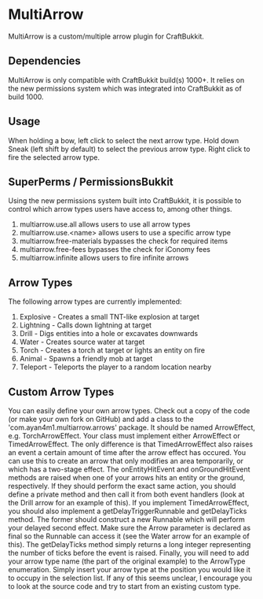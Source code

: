 MultiArrow
==========

MultiArrow is a custom/multiple arrow plugin for CraftBukkit.

## Dependencies

MultiArrow is only compatible with CraftBukkit build(s) 1000+.
It relies on the new permissions system which was integrated
into CraftBukkit as of build 1000.

## Usage

When holding a bow, left click to select the next arrow type.
Hold down Sneak (left shift by default) to select the previous
arrow type. Right click to fire the selected arrow type.

## SuperPerms / PermissionsBukkit

Using the new permissions system built into CraftBukkit, it is
possible to control which arrow types users have access to, among
other things.

1. multiarrow.use.all allows users to use all arrow types
2. multiarrow.use.\<name\> allows users to use a specific arrow type
3. multiarrow.free-materials bypasses the check for required items
4. multiarrow.free-fees bypasses the check for iConomy fees
5. multiarrow.infinite allows users to fire infinite arrows


## Arrow Types

The following arrow types are currently implemented:

1. Explosive - Creates a small TNT-like explosion at target
2. Lightning - Calls down lightning at target
3. Drill - Digs entities into a hole or excavates downwards
4. Water - Creates source water at target
5. Torch - Creates a torch at target or lights an entity on fire
6. Animal - Spawns a friendly mob at target
7. Teleport - Teleports the player to a random location nearby

## Custom Arrow Types

You can easily define your own arrow types. Check out a copy of the code (or make your own fork on GitHub) and add a class to the 'com.ayan4m1.multiarrow.arrows' package. It should be named <name>ArrowEffect, e.g. TorchArrowEffect.
Your class must implement either ArrowEffect or TimedArrowEffect. The only difference is that TimedArrowEffect also raises an event a certain amount of time after the arrow effect has occured. You can use this to create an arrow that only modifies an area temporarily, or which has a two-stage effect.
The onEntityHitEvent and onGroundHitEvent methods are raised when one of your arrows hits an entity or the ground, respectively. If they should perform the exact same action, you should define a private method and then call it from both event handlers (look at the Drill arrow for an example of this).
If you implement TimedArrowEffect, you should also implement a getDelayTriggerRunnable and getDelayTicks method. The former should construct a new Runnable which will perform your delayed second effect. Make sure the Arrow parameter is declared as final so the Runnable can access it (see the Water arrow for an example of this). The getDelayTicks method simply returns a long integer representing the number of ticks before the event is raised.
Finally, you will need to add your arrow type name (the <name> part of the original example) to the ArrowType enumeration. Simply insert your arrow type at the position you would like it to occupy in the selection list.
If any of this seems unclear, I encourage you to look at the source code and try to start from an existing custom type.
